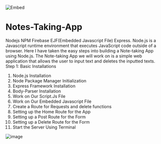 
![Embed](https://user-images.githubusercontent.com/63330165/137575039-13425c09-ef5e-4d97-997e-ea820f55502f.gif)

# Notes-Taking-App
Nodejs NPM Firebase EJF(Embedded Javascript File) Express. Node.js is a Javascript runtime environment that executes JavaScript code outside of a browser. Here I have taken the easy steps into building a Note-taking App using Node.js. The Note-taking App we will work on is a simple web application that allows the user to input text and deletes the inputted texts. 
Step 1: Basic Installations

1) Node.js Installation
2) Node Package Manager Initialization
3) Express Framework Installation
4) Body-Parser Installation
5) Work on Our Script.Js File
6) Work on Our Embedded Javascript File
7) Create a Route for Requests and delete functions
8) Setting up the Home Route for the App
9) Setting up a Post Route for the Form
10) Setting up a Delete Route for the Form
11) Start the Server Using Terminal

![image](https://user-images.githubusercontent.com/63330165/137574920-3016429f-fc25-4dcc-a216-c481cfc25c4a.png)

